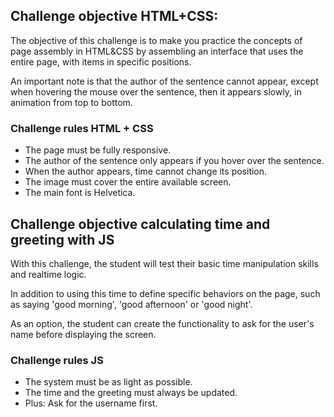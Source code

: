 ## Challenge objective HTML+CSS:
The objective of this challenge is to make you practice the concepts of page assembly in HTML&CSS by assembling an interface that uses the entire page, with items in specific positions.

An important note is that the author of the sentence cannot appear, except when hovering the mouse over the sentence, then it appears slowly, in animation from top to bottom.

### Challenge rules HTML + CSS
- The page must be fully responsive.
- The author of the sentence only appears if you hover over the sentence.
- When the author appears, time cannot change its position.
- The image must cover the entire available screen.
- The main font is Helvetica.

## Challenge objective calculating time and greeting with JS
With this challenge, the student will test their basic time manipulation skills and realtime logic.

In addition to using this time to define specific behaviors on the page, such as saying 'good morning', 'good afternoon' or 'good night'.

As an option, the student can create the functionality to ask for the user's name before displaying the screen.

### Challenge rules JS
- The system must be as light as possible.
- The time and the greeting must always be updated.
- Plus: Ask for the username first.